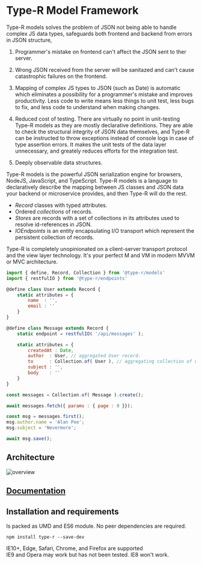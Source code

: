 # Type-R Model Framework

Type-R models solves the problem of JSON not being able to handle complex JS data types, safeguards both frontend and backend from errors in JSON structure, 


1. Programmer's mistake on frontend can't affect the JSON sent to ther server.
2. Wrong JSON received from the server will be sanitazed and can't cause catastrophic failures on the frontend.

3. Mapping of complex JS types to JSON (such as Date) is automatic which eliminates a possibility for a programmer's mistake and improves productivity. Less code to write means less things to unit test, less bugs to fix, and less code to understand when making changes.

4. Reduced cost of testing. There are virtually no point in unit-testing Type-R models as they are mostly declarative definitions. They are able to check the structural integrity of JSON data themselves, and Type-R can be instructed to throw exceptions instead of console logs in case of type assertion errors. It makes the unit tests of the data layer unnecessary, and greately reduces efforts for the integration test.

5. Deeply observable data structures.










Type-R models is the powerful JSON serialization engine for browsers, NodeJS, JavaScript, and TypeScript. Type-R models is a language to declaratively describe the mapping between JS classes and JSON data your backend or microservice provides, and then Type-R will do the rest.



- *Record* classes with typed attributes.
- Ordered *collections* of records.
- *Stores* are records with a set of collections in its attributes used to resolve id-references in JSON.
- *IOEndpoints* is an entity encapsulating I/O transport which represent the persistent collection of records.

Type-R is completely unopinionated on a client-server transport protocol and the view layer technology. It's your perfect M and VM in modern MVVM or MVC architecture.

```javascript
import { define, Record, Collection } from '@type-r/models'
import { restfulIO } from '@type-r/endpoints'

@define class User extends Record {
    static attributes = {
        name  : '',
        email : ''
    }
}

@define class Message extends Record {
    static endpoint = restfulIO( '/api/messages' );

    static attributes = {
        createdAt : Date,
        author  : User, // aggregated User record.
        to      : Collection.of( User ), // aggregating collection of users
        subject : '',
        body    : ''
    }
}

const messages = Collection.of( Message ).create();

await messages.fetch({ params : { page : 0 }});

const msg = messages.first();
msg.author.name = 'Alan Poe';
msg.subject = 'Nevermore';

await msg.save();
```

## Architecture

![overview](docs/images/overview.png)


## [Documentation](https://volijs.github.io/Type-R/)

## Installation and requirements

Is packed as UMD and ES6 module. No peer dependencies are required.

`npm install type-r --save-dev`

<aside class="success">IE10+, Edge, Safari, Chrome, and Firefox are supported</aside>

<aside class="warning">IE9 and Opera may work but has not been tested. IE8 won't work.</aside>

